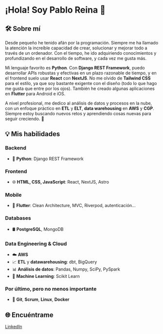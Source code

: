 # ¡Hola! Soy Pablo Reina 👋  

## 🛠 Sobre mí  
Desde pequeño he tenido afán por la programación. Siempre me ha llamado la atención la increíble capacidad de crear, solucionar y mejorar todo a través de un ordenador. Con el tiempo, he ido adquiriendo conocimientos y profundizando en el desarrollo de software, y cada vez me gusta más.

Mi lenguaje favorito es **Python**. Con **Django REST Framework**, puedo desarrollar APIs robustas y efectivas en un plazo razonable de tiempo, y en el frontend suelo usar **React** con **NextJS**. No me olvido de **Tailwind CSS** para el estilo, ya que soy bastante exigente con el diseño (todo lo que hago me gusta que entre por los ojos). También he creado algunas aplicaciones en **Flutter** para Android e iOS.

A nivel profesional, me dedico al análisis de datos y procesos en la nube, con un enfoque práctico en **ETL** y **ELT**, **data warehousing** en **AWS** y **CGP**. Siempre estoy buscando nuevos retos y aprendiendo cosas nuevas para seguir creciendo. 🚀

## 💡 Mis habilidades  
### Backend  
- 🐍 **Python**: Django REST Framework

### Frontend  
- 🌐 **HTML, CSS, JavaScript**: React, NextJS, Astro  

### Mobile  
- 📱 **Flutter**: Clean Architecture, MVC, Riverpod, autenticación...  

### Databases  
- 🛢 **PostgreSQL**, MongoDB  

### Data Engineering & Cloud
- ☁️ **AWS**
- 📈 **ETL** y **datawarehousing**: dbt, BigQuery
- 📊 **Análisis de datos**: Pandas, Numpy, SciPy, PySpark
- 🤖 **Machine Learning**: Scikit Learn

### Por último, pero no menos importante
- 🧰 **Git**, **Scrum**, **Linux**, **Docker**

## 🌐 Encuéntrame  
<div>
  <a href="https://www.linkedin.com/in/preina" target="_blank">
    LinkedIn
  </a>
</div>
